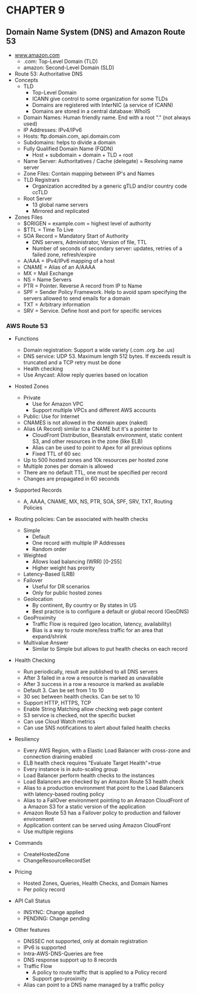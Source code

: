 # CHAPTER 9

## Domain Name System (DNS) and Amazon Route 53

* www.amazon.com
  * .com: Top-Level Domain (TLD)
  * amazon: Second-Level Domain (SLD)
* Route 53: Authoritative DNS
* Concepts
  * TLD
    * Top-Level Domain
    * ICANN give control to some organization for some TLDs
    * Domains are registered with InterNIC (a service of ICANN)
    * Domains are stored in a central database: WhoIS
  * Domain Names: Human friendly name. End with a root "." (not always used)
  * IP Addresses: IPv4/IPv6
  * Hosts: ftp.domain.com, api.domain.com
  * Subdomains: helps to divide a domain
  * Fully Qualified Domain Name (FQDN)
    * Host + subdomain + domain + TLD + root
  * Name Server: Authoritatives / Cache (delegate) = Resolving name server
  * Zone Files: Contain mapping between IP's and Names
  * TLD Registrars
    * Organization accredited by a generic gTLD and/or country code ccTLD
  * Root Server
    * 13 global name servers
    * Mirrored and replicated
* Zones Files
  * $ORIGEN = example.com = highest level of authority
  * $TTL = Time To Live
  * SOA Record = Mandatory Start of Authority
    * DNS servers, Administrator, Version of file, TTL
    * Number of seconds of secondary server: updates, retries of a failed zone, refresh/expire
  * A/AAA = IPv4/IPv6 mapping of a host
  * CNAME = Alias of an A/AAAA
  * MX = Mail Exchange
  * NS = Name Servers
  * PTR = Pointer. Reverse A record from IP to Name
  * SPF = Sender Policy Framework. Help to avoid spam specifying the servers allowed to send emails for a domain
  * TXT = Arbitrary information
  * SRV = Service. Define host and port for specific services

### AWS Route 53

* Functions
  * Domain registration: Support a wide variety (.com .org .be .us)
  * DNS service: UDP 53. Maximum length 512 bytes. If exceeds result is truncated and a TCP retry must be done
  * Health checking
  * Use Anycast: Allow reply queries based on location
* Hosted Zones
  * Private
    * Use for Amazon VPC
    * Support multiple VPCs and different AWS accounts
  * Public: Use for Internet
  * CNAMES is not allowed in the domain apex (naked)
  * Alias (A Record) similar to a CNAME but it's a pointer to
    * CloudFront Distribution, Beanstalk environment, static content S3, and other resources in the zone (like ELB)
    * Alias can be used to point to Apex for all previous options
    * Fixed TTL of 60 sec
  * Up to 500 hosted zones and 10k resources per hosted zone
  * Multiple zones per domain is allowed
  * There are no default TTL, one must be specified per record
  * Changes are propagated in 60 seconds
* Supported Records
  * A, AAAA, CNAME, MX, NS, PTR, SOA, SPF, SRV, TXT, Routing Policies
* Routing policies: Can be associated with health checks
  * Simple
    * Default
    * One record with multiple IP Addresses
    * Random order
  * Weighted
    * Allows load balancing (WRR) [0-255]
    * Higher weight has proirity
  * Latency-Based (LRB)
  * Failover
    * Useful for DR scenarios
    * Only for public hosted zones
  * Geolocation
    * By continent, By country or By states in US
    * Best practice is to configure a default or global record (GeoDNS)
  * GeoProximity
    * Traffic Flow is required (geo location, latency, availability)
    * Bias is a way to route more/less traffic for an area that expand/shrink
  * Multivalue Answer
    * Similar to Simple but allows to put health checks on each record
* Health Checking
  * Run periodically, result are published to all DNS servers
  * After 3 failed in a row a resource is marked as unavailable
  * After 3 success in a row a resource is marked as available
  * Default 3. Can be set from 1 to 10
  * 30 sec between health checks. Can be set to 10
  * Support HTTP, HTTPS, TCP
  * Enable String Matching allow checking web page content
  * S3 service is checked, not the specific bucket
  * Can use Cloud Watch metrics
  * Can use SNS notifications to alert about failed health checks
* Resiliency
  * Every AWS Region, with a Elastic Load Balancer with cross-zone and connection draining enabled
  * ELB health check requires "Evaluate Target Health"=true
  * Every instance is in auto-scaling group
  * Load Balancer perform health checks to the instances
  * Load Balancers are checked by an Amazon Route 53 health check
  * Alias to a production environment that point to the Load Balancers with latency-based routing policy
  * Alias to a FailOver environment pointing to an Amazon CloudFront of a Amazon S3 for a static version of the application
  * Amazon Route 53 has a Failover policy to production and failover environment
  * Application content can be served using Amazon CloudFront
  * Use multiple regions

* Commands
  * CreateHostedZone
  * ChangeResourceRecordSet
* Pricing
  * Hosted Zones, Queries, Health Checks, and Domain Names
  * Per policy record
* API Call Status
  * INSYNC: Change applied
  * PENDING: Change pending
* Other features
  * DNSSEC not supported, only at domain registration
  * IPv6 is supported
  * Intra-AWS-DNS-Queries are free
  * DNS response support up to 8 records
  * Traffic Flow
    * A policy to route traffic that is applied to a Policy record
    * Support geo-proximity
  * Alias can point to a DNS name managed by a traffic policy

